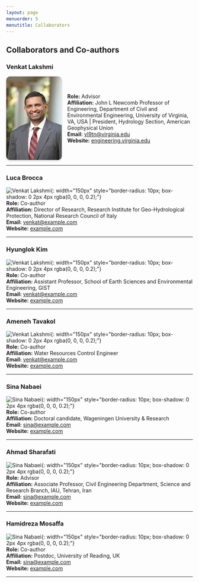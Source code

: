```yaml
---
layout: page
menuorder: 5
menutitle: Collaborators
---
```


## Collaborators and Co-authors

### Venkat Lakshmi
<div style="display: flex; align-items: center;">
  <img src="images/Lakshmi01-580x870.jpg" alt="Venkat Lakshmi" style="width: 150px; height: auto; border-radius: 10px; box-shadow: 0 2px 4px rgba(0, 0, 0, 0.2); margin-right: 15px;">
  <div>
    <strong>Role:</strong> Advisor<br>
    <strong>Affiliation:</strong> John L Newcomb Professor of Engineering, Department of Civil and Environmental Engineering, University of Virginia, VA, USA | President, Hydrology Section, American Geophysical Union<br>
    <strong>Email:</strong> <a href="mailto:vl9tn@virginia.edu">vl9tn@virginia.edu</a><br>
    <strong>Website:</strong> <a href="https://engineering.virginia.edu/faculty/venkatraman-lakshmi">engineering.virginia.edu</a>
  </div>
</div>

---
### Luca Brocca
![Venkat Lakshmi](images/venkat_lakshmi.jpg){: width="150px" style="border-radius: 10px; box-shadow: 0 2px 4px rgba(0, 0, 0, 0.2);"}  
**Role:** Co-author  
**Affiliation:** Director of Research, Research Institute for Geo-Hydrological Protection, National Research Council of Italy  
**Email:** [venkat@example.com](mailto:venkat@example.com)  
**Website:** [example.com](https://example.com)

---
### Hyunglok Kim
![Venkat Lakshmi](images/venkat_lakshmi.jpg){: width="150px" style="border-radius: 10px; box-shadow: 0 2px 4px rgba(0, 0, 0, 0.2);"}  
**Role:** Co-author  
**Affiliation:** Assistant Professor, School of Earth Sciences and Environmental Engineering, GIST  
**Email:** [venkat@example.com](mailto:venkat@example.com)  
**Website:** [example.com](https://example.com)

---
### Ameneh Tavakol
![Venkat Lakshmi](images/venkat_lakshmi.jpg){: width="150px" style="border-radius: 10px; box-shadow: 0 2px 4px rgba(0, 0, 0, 0.2);"}  
**Role:** Co-author  
**Affiliation:** Water Resources Control Engineer  
**Email:** [venkat@example.com](mailto:venkat@example.com)  
**Website:** [example.com](https://example.com)

---

### Sina Nabaei
![Sina Nabaei](images/sina_nabaei.jpg){: width="150px" style="border-radius: 10px; box-shadow: 0 2px 4px rgba(0, 0, 0, 0.2);"}  
**Role:** Co-author  
**Affiliation:** Doctoral candidate, Wageningen University & Research  
**Email:** [sina@example.com](mailto:sina@example.com)  
**Website:** [example.com](https://example.com)

---

### Ahmad Sharafati
![Sina Nabaei](images/sina_nabaei.jpg){: width="150px" style="border-radius: 10px; box-shadow: 0 2px 4px rgba(0, 0, 0, 0.2);"}  
**Role:** Advisor  
**Affiliation:** Associate Professor, Civil Engineering Department, Science and Research Branch, IAU, Tehran, Iran  
**Email:** [sina@example.com](mailto:sina@example.com)  
**Website:** [example.com](https://example.com)

---
### Hamidreza Mosaffa
![Sina Nabaei](images/sina_nabaei.jpg){: width="150px" style="border-radius: 10px; box-shadow: 0 2px 4px rgba(0, 0, 0, 0.2);"}  
**Role:** Co-author  
**Affiliation:** Postdoc, University of Reading, UK    
**Email:** [sina@example.com](mailto:sina@example.com)  
**Website:** [example.com](https://example.com)

---
